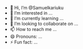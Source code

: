 - 👋 Hi, I’m @Samuelkariuku
- 👀 I’m interested in ...
- 🌱 I’m currently learning ...
- 💞️ I’m looking to collaborate on ...
- 📫 How to reach me ...
- 😄 Pronouns: ...
- ⚡ Fun fact: ...

<!---
Samuelkariuku/Samuelkariuku is a ✨ special ✨ repository because its `README.md` (this file) appears on your GitHub profile.
You can click the Preview link to take a look at your changes.
--->
